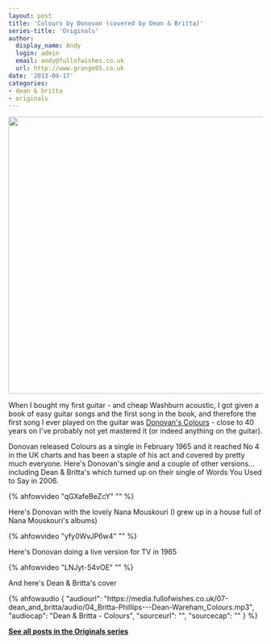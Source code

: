 ```yaml
---
layout: post
title: 'Colours by Donovan (covered by Dean & Britta)'
series-title: 'Originals'
author:
  display_name: Andy
  login: admin
  email: andy@fullofwishes.co.uk
  url: http://www.grange85.co.uk
date: '2013-04-17'
categories:
- dean & britta
- originals
---
```

<p><img src="https://media.fullofwishes.co.uk/00-misc/pictures/donovan-colours-voguepye.jpg" width="550" height="550" class="aligncenter" /></p>
<p>When I bought my first guitar - and cheap Washburn acoustic, I got given a book of easy guitar songs and the first song in the book, and therefore the first song I ever played on the guitar was <a href="http://en.wikipedia.org/wiki/Colours_%28Donovan_song%29">Donovan's Colours</a> - close to 40 years on I've probably not yet mastered it (or indeed anything on the guitar).</p>
<p>Donovan released Colours as a single in February 1965 and it reached No 4 in the UK charts and has been a staple of his act and covered by pretty much everyone. Here's Donovan's single and a couple of other versions... including Dean & Britta's which turned up on their single of Words You Used to Say in 2006.<br />
</p>
{% ahfowvideo "qGXafeBeZcY" "" %}
<p>Here's Donovan with the lovely Nana Mouskouri (I grew up in a house full of Nana Mouskouri's albums)<br />
</p>
{% ahfowvideo "yfy0WvJP6w4" "" %}
<p>Here's Donovan doing a live version for TV in 1965<br />
</p>
{% ahfowvideo "LNJyt-54vOE" "" %}
<p>And here's Dean & Britta's cover</p>
 {% ahfowaudio {
  "audiourl": "https://media.fullofwishes.co.uk/07-dean_and_britta/audio/04_Britta-Phillips---Dean-Wareham_Colours.mp3",
  "audiocap": "Dean & Britta - Colours",
  "sourceurl": "",
  "sourcecap": ""
  } %}

<p><strong><a href="/category/originals/" title="List: Originals">See all posts in the Originals series</a></strong></p>
